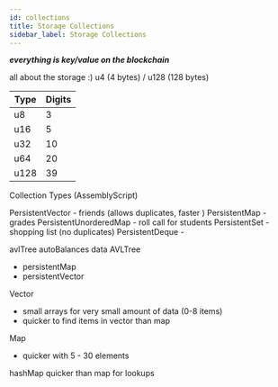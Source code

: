 ```yaml
---
id: collections
title: Storage Collections
sidebar_label: Storage Collections
---
```


***everything is key/value on the blockchain***

all about the storage :) u4 (4 bytes) / u128 (128 bytes)  

| Type | Digits |
| ------ | ----------- |
| u8     | 3           |
| u16    | 5           |
| u32    | 10          |
| u64    | 20          |  larger than 53bits in json gets fucked up turn into string U
| u128   | 39          |

Collection Types (AssemblyScript)

PersistentVector  - friends (allows duplicates, faster )
PersistentMap - grades
PersistentUnorderedMap - roll call for students
PersistentSet  - shopping list (no duplicates)
PersistentDeque - 

avlTree autoBalances data
AVLTree
- persistentMap
- persistentVector

Vector

- small arrays for very small amount of data (0-8 items)
- quicker to find items in vector than map

Map

- quicker with 5 - 30 elements

hashMap quicker than map for lookups
